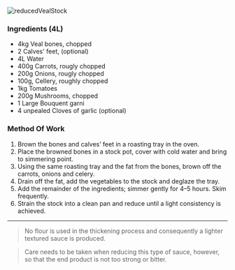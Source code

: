 ![reducedVealStock](resource:assets/images/stocksoupssauces/reducedVealStock.png)

### **Ingredients (4L)**
- 4kg Veal bones, chopped
- 2 Calves' feet, (optional)
- 4L Water
- 400g Carrots, rougly chopped
- 200g Onions, rougly chopped
- 100g, Cellery, roughly chopped
- 1kg Tomatoes
- 200g Mushrooms, chopped
- 1 Large Bouquent garni
- 4 unpealed Cloves of garlic (optional)

### **Method Of Work**
1. Brown the bones and calves’ feet in a roasting
tray in the oven.
2. Place the browned bones in a stock pot, cover
with cold water and bring to simmering point.
3. Using the same roasting tray and the fat from the
bones, brown off the carrots, onions and celery.
4. Drain off the fat, add the vegetables to the stock
and deglaze the tray.
5. Add the remainder of the ingredients; simmer
gently for 4–5 hours. Skim frequently.
6. Strain the stock into a clean pan and reduce until
a light consistency is achieved.

---
>No flour is used in the thickening process and consequently a lighter textured sauce is produced. 

>Care needs to be taken when reducing this type of sauce, however, so that the end product is not too strong or bitter.